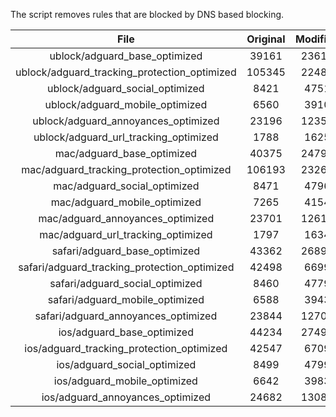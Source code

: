 The script removes rules that are blocked by DNS based blocking.


| File | Original | Modified |
|:----:|:-----:|:-----:|
| ublock/adguard_base_optimized | 39161 | 23615 |
| ublock/adguard_tracking_protection_optimized | 105345 | 22484 |
| ublock/adguard_social_optimized | 8421 | 4751 |
| ublock/adguard_mobile_optimized | 6560 | 3910 |
| ublock/adguard_annoyances_optimized | 23196 | 12353 |
| ublock/adguard_url_tracking_optimized | 1788 | 1625 |
| mac/adguard_base_optimized | 40375 | 24798 |
| mac/adguard_tracking_protection_optimized | 106193 | 23261 |
| mac/adguard_social_optimized | 8471 | 4796 |
| mac/adguard_mobile_optimized | 7265 | 4154 |
| mac/adguard_annoyances_optimized | 23701 | 12615 |
| mac/adguard_url_tracking_optimized | 1797 | 1634 |
| safari/adguard_base_optimized | 43362 | 26892 |
| safari/adguard_tracking_protection_optimized | 42498 | 6699 |
| safari/adguard_social_optimized | 8460 | 4779 |
| safari/adguard_mobile_optimized | 6588 | 3943 |
| safari/adguard_annoyances_optimized | 23844 | 12700 |
| ios/adguard_base_optimized | 44234 | 27497 |
| ios/adguard_tracking_protection_optimized | 42547 | 6709 |
| ios/adguard_social_optimized | 8499 | 4799 |
| ios/adguard_mobile_optimized | 6642 | 3983 |
| ios/adguard_annoyances_optimized | 24682 | 13088 |
